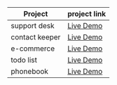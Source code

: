 | Project        | project link                                                  |
| -------------- | ------------------------------------------------------------- |
| support desk   | [Live Demo](https://jklee-support-desk.herokuapp.com/)        |
| contact keeper | [Live Demo](https://jklee-contact-keeper.herokuapp.com/login) |
| e-commerce     | [Live Demo](https://jklee-proshop.herokuapp.com/)             |
| todo list      | [Live Demo](https://jklee-todo-list.herokuapp.com/)           |
| phonebook      | [Live Demo](https://jklee-phonebook.netlify.app)              |

